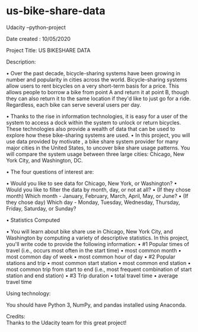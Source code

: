 # us-bike-share-data
Udacity –python-project

Date created :    10/05/2020 

Project Title:  US BIKESHARE DATA



Description:

•	Over the past decade, bicycle-sharing systems have been growing in number and popularity in cities across the world. Bicycle-sharing systems allow users to rent bicycles on a very short-term basis for a price. This allows people to borrow a bike from point A and return it at point B, though they can also return it to the same location if they'd like to just go for a ride. Regardless, each bike can serve several users per day.

•	Thanks to the rise in information technologies, it is easy for a user of the system to access a dock within the system to unlock or return bicycles. These technologies also provide a wealth of data that can be used to explore how these bike-sharing systems are used.
•	In this project, you will use data provided by motivate , a bike share system provider for many major cities in the United States, to uncover bike share usage patterns. You will compare the system usage between three large cities: Chicago, New York City, and Washington, DC.



•	The four questions of interest are:

•	Would you like to see data for Chicago, New York, or Washington?
•	Would you like to filter the data by month, day, or not at all?
•	(If they chose month) Which month - January, February, March, April, May, or June?
•	(If they chose day) Which day - Monday, Tuesday, Wednesday, Thursday, Friday, Saturday, or Sunday?

•	Statistics Computed

•	You will learn about bike share use in Chicago, New York City, and Washington by computing a variety of descriptive statistics. In this project, you'll write code to provide the following information:
•	#1 Popular times of travel (i.e., occurs most often in the start time)
•	most common month
•	most common day of week
•	most common hour of day
•	#2 Popular stations and trip
•	most common start station
•	most common end station
•	most common trip from start to end (i.e., most frequent combination of start station and end station)
•	#3 Trip duration
•	total travel time
•	average travel time


Using technology:

You should have Python 3, NumPy, and pandas installed using Anaconda.


Credits: 	
Thanks to the Udacity team for this great project!
